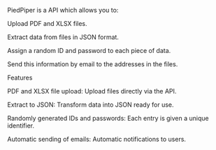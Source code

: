 PiedPiper is a API which allows you to:

Upload PDF and XLSX files.

Extract data from files in JSON format.

Assign a random ID and password to each piece of data.

Send this information by email to the addresses in the files.

Features

PDF and XLSX file upload: Upload files directly via the API.

Extract to JSON: Transform data into JSON ready for use.

Randomly generated IDs and passwords: Each entry is given a unique identifier.

Automatic sending of emails: Automatic notifications to users.
